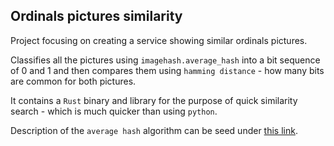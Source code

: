 ## Ordinals pictures similarity

Project focusing on creating a service showing similar ordinals pictures.

Classifies all the pictures using `imagehash.average_hash` into a bit sequence of 0 and 1 and then compares them using `hamming distance` - how many bits are common for both pictures.

It contains a `Rust` binary and library for the purpose of quick similarity search - which is much quicker than using `python`.

Description of the `average hash` algorithm can be seed under [this link](https://www.hackerfactor.com/blog/index.php?/archives/432-Looks-Like-It.html).
